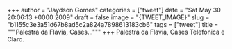 
+++
author = "Jaydson Gomes"
categories = ["tweet"]
date = "Sat May 30 20:06:13 +0000 2009"
draft = false
image = "{TWEET_IMAGE}"
slug = "b1155c3e3a51d67b8ad5c2a824a7898613183cb6"
tags = ["tweet"]
title = """Palestra da Flavia, Cases..."""
+++
Palestra da Flavia, Cases Telefonica e Claro.
